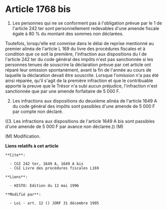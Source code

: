 # Article 1768 bis

1. Les personnes qui ne se conforment pas à l'obligation prévue par le 1 de l'article 242 ter sont personnellement redevables
d'une amende fiscale égale à 80 % du montant des sommes non déclarées.

Toutefois, lorsqu'elle est commise dans le délai de reprise mentionné au premier alinéa de l'article L 169 du livre des
procédures fiscales et à condition que ce soit la première, l'infraction aux dispositions du I de l'article 242 ter du code
général des impôts n'est pas sanctionnée si les personnes tenues de souscrire la déclaration prévue par cet article ont
réparé leur omission spontanément, avant la fin de l'année au cours de laquelle la déclaration devait être souscrite. Lorsque
l'omission n'a pas été ainsi réparée, qu'il s'agit de la première infraction et que le contribuable apporte la preuve que le
Trésor n'a subi aucun préjudice, l'infraction n'est sanctionnée que par une amende forfaitaire de 5 000 F.

2. Les infractions aux dispositions du deuxième alinéa de l'article 1649 A du code général des impôts sont passibles d'une
amende de 5 000 F par compte non déclaré.

((3. Les infractions aux dispositions de l'article 1649 A bis sont passibles d'une amende de 5 000 F par avance non
déclarée.)) (M)

(M) Modification.

**Liens relatifs à cet article**

	**Cite**:

	  - CGI 242 ter, 1649 A, 1649 A bis
	  - CGI Livre des procédures fiscales L169

	**Liens**:

	  - HISTO: Edition du 12 mai 1996

	**Modifié par**:

	  - Loi - art. 12 () JORF 31 décembre 1995
